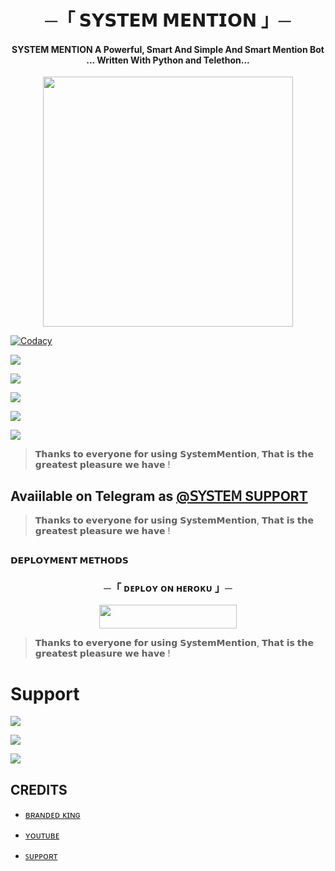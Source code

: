 <h1 align="center"><b> ─「 𝗦𝗬𝗦𝗧𝗘𝗠 𝗠𝗘𝗡𝗧𝗜𝗢𝗡 」─ </b></h1>

<h4 align="center">SYSTEM MENTION A Powerful, Smart And Simple And Smart Mention Bot <br> ... Written With Python and Telethon...</h4>

<p align="center"><a href="https://t.me/BLACKx_GOD"><img src="https://te.legra.ph/file/3b3c01623a1a7b3774571.jpg" width="400"></a></p>

<p align="center">
    
<a href="https://app.codacy.com/manual/WCGKING/BrandedXMention/dashboard"> <img src="https://img.shields.io/codacy/grade/4d58f2a402b54aed8a7d95f7add45a81?color=brightgreen&logo=codacy&logoColor=green&style=for-the-badge" alt="Codacy" /></a>
    
 <a href="https://github.com/systemx5/SystemXMention"> <img src="https://img.shields.io/github/repo-size/WCGKING/BrandedXMention?color=orange&logo=github&logoColor=green&style=for-the-badge" /></a>
    
 <a href="https://github.com/systemx5/SystemXMention"> <img src="https://img.shields.io/github/last-commit/WCGKING/BrandedXMention?color=brown&logo=github&logoColor=green&style=for-the-badge" /></a>
   
 <a href="https://github.com/systemx5/SystemXMention"> <img src="https://img.shields.io/github/issues/WCGKING/BrandedXMention?color=blueviolet&logo=github&logoColor=green&style=for-the-badge" /></a>
    
 <a href="https://github.com/systemx5/SystemXMention"> <img src="https://img.shields.io/github/forks/WCGKING/BrandedXMention?color=red&logo=github&logoColor=green&style=for-the-badge" /></a>  
    
<a href="https://pypi.org/project/Telethon/"> <img src="https://img.shields.io/pypi/v/telethon?color=yellow&label=telethon&logo=python&logoColor=green&style=for-the-badge" /></a>
</p>

>  𝗧𝗵𝗮𝗻𝗸𝘀 𝘁𝗼 𝗲𝘃𝗲𝗿𝘆𝗼𝗻𝗲 𝗳𝗼𝗿 𝘂𝘀𝗶𝗻𝗴 𝗦𝘆𝘀𝘁𝗲𝗺𝗠𝗲𝗻𝘁𝗶𝗼𝗻, 𝗧𝗵𝗮𝘁 𝗶𝘀 𝘁𝗵𝗲 𝗴𝗿𝗲𝗮𝘁𝗲𝘀𝘁 𝗽𝗹𝗲𝗮𝘀𝘂𝗿𝗲 𝘄𝗲 𝗵𝗮𝘃𝗲 ! 

## Avaiilable on Telegram as [@𝖲𝖸𝖲𝖳𝖤𝖬 SUPPORT]([https://t.me/MAHTOxOFFICIAL])

>  𝗧𝗵𝗮𝗻𝗸𝘀 𝘁𝗼 𝗲𝘃𝗲𝗿𝘆𝗼𝗻𝗲 𝗳𝗼𝗿 𝘂𝘀𝗶𝗻𝗴 𝗦𝘆𝘀𝘁𝗲𝗺𝗠𝗲𝗻𝘁𝗶𝗼𝗻, 𝗧𝗵𝗮𝘁 𝗶𝘀 𝘁𝗵𝗲 𝗴𝗿𝗲𝗮𝘁𝗲𝘀𝘁 𝗽𝗹𝗲𝗮𝘀𝘂𝗿𝗲 𝘄𝗲 𝗵𝗮𝘃𝗲 !

## <p align="center">
 <b>𝗗𝗘𝗣𝗟𝗢𝗬𝗠𝗘𝗡𝗧 𝗠𝗘𝗧𝗛𝗢𝗗𝗦</b>
 </p>

  <h3 align="center">
    ─「 ᴅᴇᴩʟᴏʏ ᴏɴ ʜᴇʀᴏᴋᴜ 」─
  </h3>

<p align="center"><a href="https://dashboard.heroku.com/new?template=https://github.com/WCGKING/BrandedXMention"> <img src="https://img.shields.io/badge/Deploy%20On%20Heroku-black?style=for-the-badge&logo=heroku" width="220" height="38.45"/></a></p>

>  𝗧𝗵𝗮𝗻𝗸𝘀 𝘁𝗼 𝗲𝘃𝗲𝗿𝘆𝗼𝗻𝗲 𝗳𝗼𝗿 𝘂𝘀𝗶𝗻𝗴 𝗦𝘆𝘀𝘁𝗲𝗺𝗠𝗲𝗻𝘁𝗶𝗼𝗻, 𝗧𝗵𝗮𝘁 𝗶𝘀 𝘁𝗵𝗲 𝗴𝗿𝗲𝗮𝘁𝗲𝘀𝘁 𝗽𝗹𝗲𝗮𝘀𝘂𝗿𝗲 𝘄𝗲 𝗵𝗮𝘃𝗲 !

#  Support
<a href="https://t.me/MAHTOxOFFICIAL"><img src="https://img.shields.io/badge/Join-Telegram%20Channel-red.svg?logo=Telegram"></a>

<a href="https://t.me/TOXIC_VIP_CONFIG_MOD"><img src="https://img.shields.io/badge/Join-Telegram%20Group-blue.svg?logo=telegram"></a>

<a href="https://t.me/REESHU_KEWAT_MODS"><img src="https://img.shields.io/badge/Heroku-Me%20Free cc-blue.svg?logo=telegram"></a>


## CREDITS

- [ʙʀᴀɴᴅᴇᴅ ᴋɪɴɢ](https://t.me/BLACKx_GOD)

- [ʏᴏᴜᴛᴜʙᴇ](https://t.me/TOXIC_VIP_CONFIG_MOD)

- [ꜱᴜᴘᴘᴏʀᴛ](https://t.me/MAHTOxOFFICIAL)



